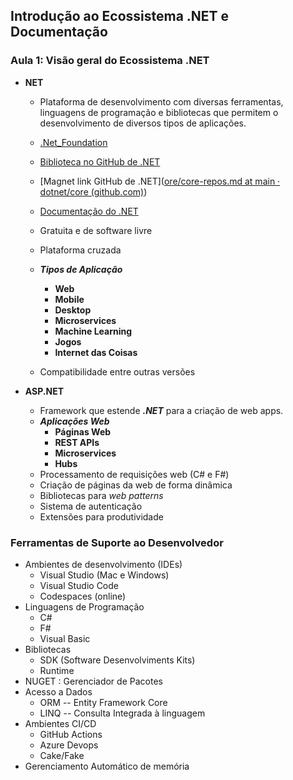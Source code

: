## Introdução ao Ecossistema .NET e Documentação

### Aula 1: Visão geral do Ecossistema .NET

- **NET**

   - Plataforma de desenvolvimento com diversas ferramentas, linguagens de programação e bibliotecas que permitem o desenvolvimento de diversos tipos de aplicações.

   - [.Net_Foundation](https://dotnetfoundation.org)

   - [Biblioteca no GitHub de .NET](https://github.com/dotnet/core/blob/main/Documentation/core-repos.md)

   - [Magnet link GitHub de .NET]([ore/core-repos.md at main · dotnet/core (github.com)](https://github.com/dotnet/core/blob/main/Documentation/core-repos.md))

   - [Documentação do .NET](https://docs.microsoft.com/pt-br/dotnet/)

   - Gratuita e de software livre

   - Plataforma cruzada

   - ***Tipos de Aplicação***

     - **Web**
     - **Mobile**
     - **Desktop**
     - **Microservices**
     - **Machine Learning**
     - **Jogos**
     - **Internet das Coisas**

   - Compatibilidade entre outras versões

     

- **ASP.NET**

   - Framework que estende ***.NET*** para a criação de web apps.
   - ***Aplicações Web***
     - **Páginas Web**
     - **REST APIs**
     - **Microservices**
     - **Hubs**
   - Processamento de requisições web (C# e F#)
   - Criação de páginas da web de forma dinâmica
   - Bibliotecas para *web patterns*
   - Sistema de autenticação
   - Extensões para produtividade



### Ferramentas de Suporte ao Desenvolvedor

- Ambientes de desenvolvimento (IDEs)
  - Visual Studio (Mac e Windows)
  - Visual Studio Code
  - Codespaces (online)
- Linguagens de Programação
  - C#
  - F#
  - Visual Basic
- Bibliotecas
  - SDK (Software Desenvolviments Kits)
  - Runtime
- NUGET : Gerenciador de Pacotes
- Acesso a Dados 
  - ORM -- Entity Framework Core
  - LINQ -- Consulta Integrada à linguagem
- Ambientes CI/CD
  - GitHub Actions
  - Azure Devops
  - Cake/Fake
- Gerenciamento Automático de memória

